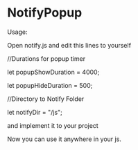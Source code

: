 # NotifyPopup

Usage:

Open notify.js and edit this lines to yourself

//Durations for popup timer

let popupShowDuration = 4000;

let popupHideDuration = 500;

//Directory to Notify Folder

let notifyDir = "/js";

and implement it to your project

Now you can use it anywhere in your js.
